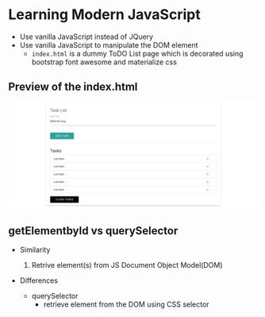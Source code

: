 # Learning Modern JavaScript

- Use vanilla JavaScript instead of JQuery
- Use vanilla JavaScript to manipulate the DOM element
    - `index.html` is a dummy ToDO List page which is decorated using bootstrap font awesome and materialize css
## Preview of the index.html
![index.html](./res/img/index_html_page.png)
## getElementbyId vs querySelector
- Similarity
    1. Retrive element(s) from JS Document Object Model(DOM)

- Differences
    * querySelector
        - retrieve element from the DOM using CSS selector